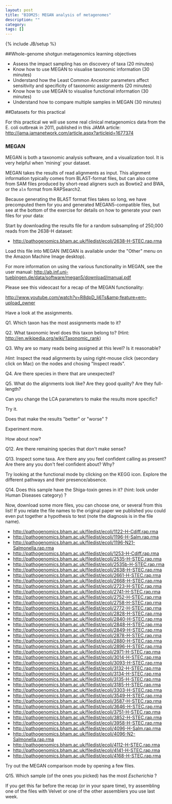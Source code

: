 ```yaml
---
layout: post
title: "BIOM25: MEGAN analysis of metagenomes"
description: ""
category: 
tags: []
---
```

{% include JB/setup %}

##Whole-genome shotgun metagenomics learning objectives

- Assess the impact sampling has on discovery of taxa (20 minutes)
- Know how to use MEGAN to visualise taxonomic information (30 minutes)
- Understand how the Least Common Ancestor parameters affect sensitivity and specificity of taxonomic assignments (20 minutes)
- Know how to use MEGAN to visualise functional information (30 minutes)
- Understand how to compare multiple samples in MEGAN (30 minutes)

##Datasets for this practical

For this practical we will use some real clinical metagenomics data from the E. coli outbreak in 2011, published in this JAMA article: <http://jama.jamanetwork.com/article.aspx?articleid=1677374>

### MEGAN

MEGAN is both a taxonomic analysis software, and a visualization tool. It is very helpful when 'mining' your dataset.

MEGAN takes the results of read alignments as input. This alignment information typically comes from BLAST-format files, but can also come from SAM files produced by short-read aligners such as Bowtie2 and BWA, or the `aln` format from RAPSearch2.

Because generating the BLAST format files takes so long, we have precomputed them for you and generated MEGAN5-compatible files, but see at the bottom of the exercise for details on how to generate your own files for your data:

Start by downloading the results file for a random subsampling of 250,000 reads from the 2638-H dataset:

 - <http://pathogenomics.bham.ac.uk/filedist/ecoli/2638-H-STEC.rap.rma>

Load this file into MEGAN (MEGAN is available under the "Other" menu on the Amazon Machine Image desktop).

For more information on using the various functionality in MEGAN, see the user manual: <http://ab.inf.uni-tuebingen.de/data/software/megan5/download/manual.pdf>

Please see this videocast for a recap of the MEGAN functionality:

<http://www.youtube.com/watch?v=R8dpD_lj6Ts&amp;feature=em-upload_owner>

Have a look at the assignments.

Q1. Which taxon has the most assignments made to it?

Q2. What taxonomic level does this taxon belong to? (Hint: <http://en.wikipedia.org/wiki/Taxonomic_rank>)

Q3. Why are so many reads being assigned at this level? Is it reasonable?

*Hint*: Inspect the read alignments by using right-mouse click (secondary click on Mac) on the nodes and chosing "Inspect reads".

Q4. Are there species in there that are unexpected?

Q5. What do the alignments look like? Are they good quality? Are they full-length?

Can you change the LCA parameters to make the results more specific?

Try it.

Does that make the results "better" or "worse" ?

Experiment more.

How about now?

Q12. Are there remaining species that don't make sense?

Q13. Inspect some taxa. Are there any you feel confident calling as present? Are there any you don't feel confident about? Why?

Try looking at the functional mode by clicking on the KEGG icon. Explore the different pathways and their presence/absence.

Q14. Does this sample have the Shiga-toxin genes in it? (hint: look under Human Diseases category) ?

Now, download some more files, you can choose one, or several from this list! If you relate the file names to the original paper we published you could even put together a hypothesis to test (note the diagnosis is in the file name).

 - <http://pathogenomics.bham.ac.uk/filedist/ecoli/1122-H-Cdiff.rap.rma>
 - <http://pathogenomics.bham.ac.uk/filedist/ecoli/1196-H-Salm.rap.rma>
 - <http://pathogenomics.bham.ac.uk/filedist/ecoli/1196-N21-Salmonella.rap.rma>
 - <http://pathogenomics.bham.ac.uk/filedist/ecoli/1253-H-Cdiff.rap.rma>
 - <http://pathogenomics.bham.ac.uk/filedist/ecoli/2535-H-STEC.rap.rma>
 - <http://pathogenomics.bham.ac.uk/filedist/ecoli/2535b-H-STEC.rap.rma>
 - <http://pathogenomics.bham.ac.uk/filedist/ecoli/2638-H-STEC.rap.rma>
 - <http://pathogenomics.bham.ac.uk/filedist/ecoli/2661-H-STEC.rap.rma>
 - <http://pathogenomics.bham.ac.uk/filedist/ecoli/2668-H-STEC.rap.rma>
 - <http://pathogenomics.bham.ac.uk/filedist/ecoli/2723-H-STEC.rap.rma>
 - <http://pathogenomics.bham.ac.uk/filedist/ecoli/2741-H-STEC.rap.rma>
 - <http://pathogenomics.bham.ac.uk/filedist/ecoli/2752-H-STEC.rap.rma>
 - <http://pathogenomics.bham.ac.uk/filedist/ecoli/2758-H-STEC.rap.rma>
 - <http://pathogenomics.bham.ac.uk/filedist/ecoli/2772-H-STEC.rap.rma>
 - <http://pathogenomics.bham.ac.uk/filedist/ecoli/2828-H-STEC.rap.rma>
 - <http://pathogenomics.bham.ac.uk/filedist/ecoli/2840-H-STEC.rap.rma>
 - <http://pathogenomics.bham.ac.uk/filedist/ecoli/2848-H-STEC.rap.rma>
 - <http://pathogenomics.bham.ac.uk/filedist/ecoli/2849-H-STEC.rap.rma>
 - <http://pathogenomics.bham.ac.uk/filedist/ecoli/2878-H-STEC.rap.rma>
 - <http://pathogenomics.bham.ac.uk/filedist/ecoli/2880-H-STEC.rap.rma>
 - <http://pathogenomics.bham.ac.uk/filedist/ecoli/2896-H-STEC.rap.rma>
 - <http://pathogenomics.bham.ac.uk/filedist/ecoli/2971-H-STEC.rap.rma>
 - <http://pathogenomics.bham.ac.uk/filedist/ecoli/3014-H-STEC.rap.rma>
 - <http://pathogenomics.bham.ac.uk/filedist/ecoli/3093-H-STEC.rap.rma>
 - <http://pathogenomics.bham.ac.uk/filedist/ecoli/3132-H-STEC.rap.rma>
 - <http://pathogenomics.bham.ac.uk/filedist/ecoli/3134-H-STEC.rap.rma>
 - <http://pathogenomics.bham.ac.uk/filedist/ecoli/3135-H-STEC.rap.rma>
 - <http://pathogenomics.bham.ac.uk/filedist/ecoli/3185-H-STEC.rap.rma>
 - <http://pathogenomics.bham.ac.uk/filedist/ecoli/3303-H-STEC.rap.rma>
 - <http://pathogenomics.bham.ac.uk/filedist/ecoli/3549-H-STEC.rap.rma>
 - <http://pathogenomics.bham.ac.uk/filedist/ecoli/3587-H-STEC.rap.rma>
 - <http://pathogenomics.bham.ac.uk/filedist/ecoli/3646-H-STEC.rap.rma>
 - <http://pathogenomics.bham.ac.uk/filedist/ecoli/3751-H-STEC.rap.rma>
 - <http://pathogenomics.bham.ac.uk/filedist/ecoli/3852-H-STEC.rap.rma>
 - <http://pathogenomics.bham.ac.uk/filedist/ecoli/3958-H-STEC.rap.rma>
 - <http://pathogenomics.bham.ac.uk/filedist/ecoli/4096-H-Salm.rap.rma>
 - <http://pathogenomics.bham.ac.uk/filedist/ecoli/4096-N2-Salmonella.rap.rma>
 - <http://pathogenomics.bham.ac.uk/filedist/ecoli/4112-H-STEC.rap.rma>
 - <http://pathogenomics.bham.ac.uk/filedist/ecoli/4141-H-STEC.rap.rma>
 - <http://pathogenomics.bham.ac.uk/filedist/ecoli/4168-H-STEC.rap.rma>
 
Try out the MEGAN comparison mode by opening a few files.

Q15. Which sample (of the ones you picked) has the most *Escherichia* ?

If you get this far before the recap (or in your spare time), try assembling one of the files with Velvet or one of the other assemblers you use last week.
